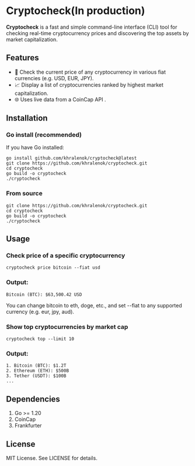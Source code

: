 # Cryptocheck(In production)

**Cryptocheck** is a fast and simple command-line interface (CLI) tool for checking real-time cryptocurrency prices and discovering the top assets by market capitalization.

## Features

- 🔎 Check the current price of any cryptocurrency in various fiat currencies (e.g. USD, EUR, JPY).
- 📈 Display a list of cryptocurrencies ranked by highest market capitalization.
- 🌐 Uses live data from a CoinCap API .

## Installation

### Go install (recommended)

If you have Go installed:

```
go install github.com/khralenok/cryptocheck@latest
git clone https://github.com/khralenok/cryptocheck.git
cd cryptocheck
go build -o cryptocheck
./cryptocheck
```

### From source

```
git clone https://github.com/khralenok/cryptocheck.git
cd cryptocheck
go build -o cryptocheck
./cryptocheck
```

## Usage

### Check price of a specific cryptocurrency

```
cryptocheck price bitcoin --fiat usd
```

### Output:

```
Bitcoin (BTC): $63,500.42 USD
```

You can change bitcoin to eth, doge, etc., and set --fiat to any supported currency (e.g. eur, jpy, aud).

### Show top cryptocurrencies by market cap

```
cryptocheck top --limit 10
```

### Output:

```
1. Bitcoin (BTC): $1.2T
2. Ethereum (ETH): $500B
3. Tether (USDT): $100B
...
```

## Dependencies

1. Go >= 1.20
2. CoinCap
3. Frankfurter

## License

MIT License. See LICENSE for details.
